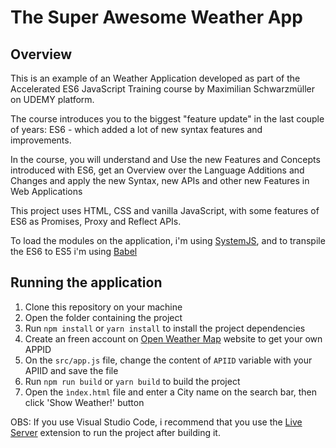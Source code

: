 # The Super Awesome Weather App
## Overview
This is an example of an Weather Application developed as part of the Accelerated ES6 JavaScript Training course by Maximilian Schwarzmüller on UDEMY platform.

The course introduces you to the biggest "feature update" in the last couple of years: ES6 - which added a lot of new syntax features and improvements.

In the course, you will understand and Use the new Features and Concepts introduced with ES6, get an Overview over the Language Additions and Changes and apply the new Syntax, new APIs and other new Features in Web Applications

This project uses HTML, CSS and vanilla JavaScript, with some features of ES6 as Promises, Proxy and Reflect APIs.

To load the modules on the application, i'm using [SystemJS](https://github.com/systemjs/systemjs), and to transpile the ES6 to ES5 i'm using [Babel](https://babeljs.io/)

## Running the application
1. Clone this repository on your machine
2. Open the folder containing the project
3. Run `npm install` or `yarn install` to install the project dependencies
4. Create an freen account on [Open Weather Map](https://openweathermap.org/) website to get your own APPID
5. On the `src/app.js` file, change the content of `APIID` variable with your APIID and save the file
6. Run `npm run build` or `yarn build` to build the project
7. Open the `ìndex.html` file and enter a City name on the search bar, then click 'Show Weather!' button

OBS: If you use Visual Studio Code, i recommend that you use the [Live Server](https://github.com/ritwickdey/vscode-live-server) extension to run the project after building it.
